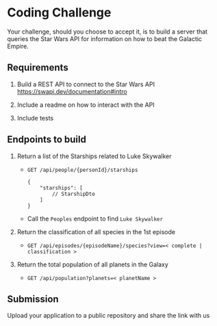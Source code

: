 # Coding Challenge

Your challenge, should you choose to accept it, is to build a server that queries the Star Wars API for information on how to beat the Galactic Empire.

## Requirements

1. Build a REST API to connect to the Star Wars API https://swapi.dev/documentation#intro

2. Include a readme on how to interact with the API

3. Include tests

## Endpoints to build

1. Return a list of the Starships related to Luke Skywalker
    - `GET /api/people/{personId}/starships`
        ```
        {
            "starships": [
                // StarshipDto
            ]
        }
        ```

	- Call the `Peoples` endpoint to find `Luke Skywalker`

2. Return the classification of all species in the 1st episode
    - `GET /api/episodes/{episodeName}/species?view=< complete | classification >`

3. Return the total population of all planets in the Galaxy
    - `GET /api/population?planets=< planetName >`

## Submission

Upload your application to a public repository and share the link with us

